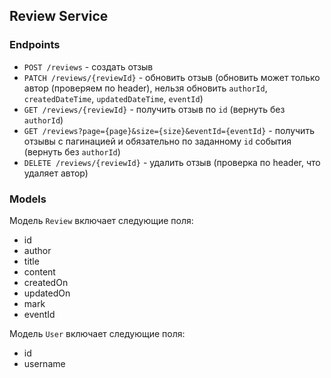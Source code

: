 ## Review Service

### Endpoints
- `POST /reviews` - создать отзыв
- `PATCH /reviews/{reviewId}` - обновить отзыв (обновить может только автор (проверяем по header), нельзя обновить `authorId`, `createdDateTime`, `updatedDateTime`, `eventId`)
- `GET /reviews/{reviewId}` - получить отзыв по `id` (вернуть без `authorId`)
- `GET /reviews?page={page}&size={size}&eventId={eventId}` - получить отзывы с пагинацией и обязательно по заданному `id` события (вернуть без `authorId`)
- `DELETE /reviews/{reviewId}` - удалить отзыв (проверка по header, что удаляет автор)

### Models
Модель `Review` включает следующие поля: 
- id
- author
- title
- content
- createdOn
- updatedOn
- mark
- eventId

Модель `User` включает следующие поля: 
- id
- username